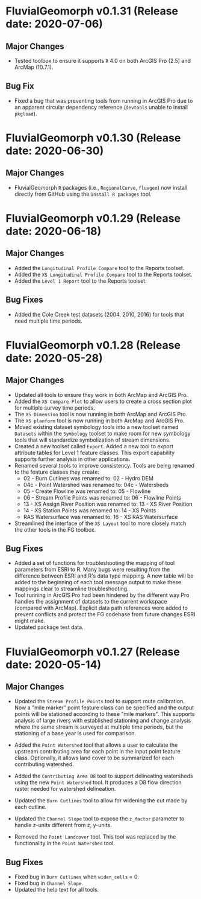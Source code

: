# FluvialGeomorph v0.1.31 (Release date: 2020-07-06)

## Major Changes
* Tested toolbox to ensure it supports `R` 4.0 on both ArcGIS Pro (2.5) and ArcMap (10.7.1). 

## Bug Fix
* Fixed a bug that was preventing tools from running in ArcGIS Pro due to an apparent circular dependency reference (`devtools` unable to install `pkgload`). 


# FluvialGeomorph v0.1.30 (Release date: 2020-06-30)

## Major Changes
* FluvialGeomorph `R` packages (i.e., `RegionalCurve`, `fluvgeo`) now install directly from GitHub using the `Install R packages` tool. 


# FluvialGeomorph v0.1.29 (Release date: 2020-06-18)

## Major Changes
* Added the `Longitudinal Profile Compare` tool to the Reports toolset. 
* Added the `XS Longitudinal Profile Compare` tool to the Reports toolset.
* Added the `Level 1 Report` tool to the Reports toolset.

## Bug Fixes
* Added the Cole Creek test datasets (2004, 2010, 2016) for tools that need multiple time periods. 


# FluvialGeomorph v0.1.28 (Release date: 2020-05-28)

## Major Changes
* Updated all tools to ensure they work in both ArcMap and ArcGIS Pro. 
* Added the `XS Compare Plot` to allow users to create a cross section plot for multiple survey time periods. 
* The `XS Dimension` tool is now running in both ArcMap and ArcGIS Pro. 
* The `XS planform` tool is now running in both ArcMap and ArcGIS Pro. 
* Moved existing dataset symbology tools into a new toolset named `Datasets` within the `Symbology` toolset to make room for new symbology tools that will standardize symbolization of stream dimensions. 
* Created a new toolset called `Export`. Added a new tool to export attribute tables for Level 1 feature classes. This export capability supports further analysis in other applications. 
* Renamed several tools to improve consistency. Tools are being renamed to the feature classes they create:
    * 02 - Burn Cutlines was renamed to: 02 - Hydro DEM
    * 04c - Point Watershed was renamed to: 04c - Watersheds
    * 05 - Create Flowline was renamed to: 05 - Flowline
    * 06 - Stream Profile Points was renamed to: 06 - Flowline Points
    * 13 - XS Assign River Position was renamed to: 13 - XS River Position
    * 14 - XS Station Points was renamed to: 14 - XS Points
    * RAS Watersurface was renamed to: 16 - XS RAS Watersurface
* Streamlined the interface of the `XS Layout` tool to more closely match the other tools in the FG toolbox.

## Bug Fixes
* Added a set of functions for troubleshooting the mapping of tool parameters from ESRI to R. Many bugs were resulting from the difference between ESRI and R's data type mapping. A new table will be added to the beginning of each tool message output to make these mappings clear to streamline troubleshooting. 
* Tool running in ArcGIS Pro had been hindered by the different way Pro handles the assignment of datasets to the current workspace (compared with ArcMap). Explicit data path references were added to prevent conflicts and protect the FG codebase from future changes ESRI might make. 
* Updated package test data. 


# FluvialGeomorph v0.1.27 (Release date: 2020-05-14)

## Major Changes
* Updated the `Stream Profile Points` tool to support route calibration. Now a "mile marker" point feature class can be specified and the output points will be stationed according to these "mile markers". This supports analysis of large rivers with established stationing and change analysis where the same stream is surveyed at multiple time periods, but the stationing of a base year is used for comparison. 

* Added the `Point Watershed` tool that allows a user to calculate the upstream contributing area for each point in the input point feature class. Optionally, it allows land cover to be summarized for each contributing watershed. 

* Added the `Contributing Area D8` tool to support delineating watersheds using the new `Point Watershed` tool. It produces a D8 flow direction raster needed for watershed delineation. 

* Updated the `Burn Cutlines` tool to allow for widening the cut made by each cutline. 
* Updated the `Channel Slope` tool to expose the `z_factor` parameter to handle z-units different from z, y-units. 

* Removed the `Point Landcover` tool. This tool was replaced by the functionality in the `Point Watershed` tool. 

## Bug Fixes
* Fixed bug in `Burn Cutlines` when `widen_cells` = 0. 
* Fixed bug in `Channel Slope`. 
* Updated the help text for all tools. 

